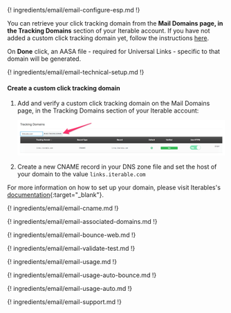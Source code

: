 ---
---

{! ingredients/email/email-configure-esp.md !}

You can retrieve your click tracking domain from the **Mail Domains page, in the Tracking Domains** section of your Iterable account. If you have not added a custom click tracking domain yet, follow the instructions [here](#create-a-custom-click-tracking-domain). 

On **Done** click, an AASA file - required for Universal Links - specific to that domain will be generated.

{! ingredients/email/email-technical-setup.md !}

#### Create a custom click tracking domain

1. Add and verify a custom click tracking domain on the Mail Domains page, in the Tracking Domains section of your Iterable account:

    ![image](/img/pages/email/iterable-create-domain.png)

1. Create a new CNAME record in your DNS zone file and set the host of your domain to the value `links.iterable.com`

For more information on how to set up your domain, please visit Iterables's [documentation](https://support.iterable.com/hc/en-us/articles/115002651226-Setting-Up-Mail-Domains#trackingdomains){:target="\_blank"}.

{! ingredients/email/email-cname.md !}

{! ingredients/email/email-associated-domains.md !}

{! ingredients/email/email-bounce-web.md !}

{! ingredients/email/email-validate-test.md !}

{! ingredients/email/email-usage.md !}

{! ingredients/email/email-usage-auto-bounce.md !}

{! ingredients/email/email-usage-auto.md !}

{! ingredients/email/email-support.md !}
